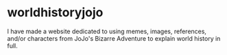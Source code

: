 # worldhistoryjojo
I have made a website dedicated to using memes, images, references, and/or characters from JoJo's Bizarre Adventure to explain world history in full. 
